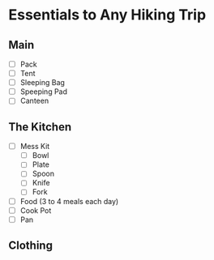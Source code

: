 # Essentials to Any Hiking Trip

## Main

- [ ] Pack
- [ ] Tent
- [ ] Sleeping Bag
- [ ] Speeping Pad
- [ ] Canteen

## The Kitchen

- [ ] Mess Kit
  - [ ] Bowl
  - [ ] Plate
  - [ ] Spoon
  - [ ] Knife
  - [ ] Fork
- [ ] Food (3 to 4 meals each day)
- [ ] Cook Pot
- [ ] Pan

## Clothing

